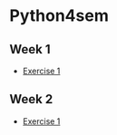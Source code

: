 # Python4sem

## Week 1
* [Exercise 1](https://github.com/Kornvalles/Python4sem/blob/master/week_1/Exercise_01_Answer.py)

## Week 2
* [Exercise 1](https://github.com/Kornvalles/Python4sem/tree/master/week_2)